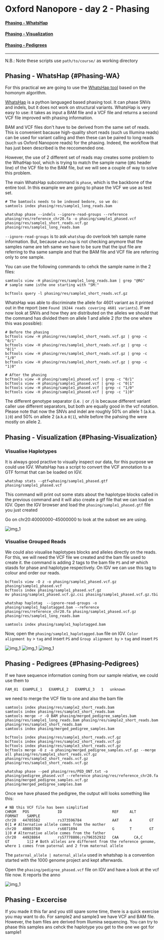 #  Oxford Nanopore - day 2 - Phasing

#### [Phasing - WhatsHap](#Phasing-WA) <br>
#### [Phasing - Visualization](#Phasing-Visualization) <br>
#### [Phasing - Pedigrees](#Phasing-Pedigrees)

***

N.B.: Note these scripts use `path/to/course/` as working directory

## Phasing - WhatsHap {#Phasing-WA}

For this practical we are going to use the [WhatsHap tool](https://www.biorxiv.org/content/10.1101/085050v2.full.pdf) based on the homonym algorithm. 

[WhatsHap](https://whatshap.readthedocs.io/en/latest/index.html) is a python languaged based phasing tool. It can phase SNVs and indels, but it does not work on structural variants. WhatsHap is very easy to use: it takes as input a BAM file and a VCF file and returns a second VCF file improved with phasing information. 

BAM and VCF files don't have to be derived from the same set of reads. This is convenient bacause high-quality short reads (such us Illumina reads) can be used for variant calling and then these can be paired to long reads (such us Oxford Nanopore reads) for the phasing. Indeed, the workflow that has just been described is the reccomended one. 

However, the use of 2 different set of reads may creates some problem to the WhatHap tool, which is trying to match the sample name (`@RG` header line) of the VCF file to the BAM file, but we will see a couple of way to solve this problem.

The main WhatsHap subcommand is `phase`, which is the backbone of the entire tool. In this example we are going to phase the VCF we use as test set.

```{}
# The bamtools needs to be indexed bedore, so we do:
samtools index phasing/res/sample1_long_reads.bam

whatshap phase --indels --ignore-read-groups --reference phasing/res/reference_chr20.fa -o phasing/sample1_phased.vcf phasing/res/sample1_short_reads.vcf.gz phasing/res/sample1_long_reads.bam
```

`--ignore-read-groups` is to ask `whatshap` do overlook teh sample name information. But, because `whatshap` is not checking anymore that the samples name are teh same we have to be sure that the iput file are referring to tha same sample and that the BAM file and VCF file are referring only to one sample.

You can use the following commands to cehck the sample name in the 2 files:
```{}
samtools view -H phasing/res/sample1_long_reads.bam | grep "@RG"
# sample name isthe one starting with "SM:"

bcftools query -l phasing/res/sample1_short_reads.vcf.gz 
```

WhatsHap was able to discriminate the allele for 4601 variant as it printed out in the report (see `Found 19244 reads covering 4601 variants`). If we now look at SNVs and how they are distributed on the alleles we should that the command has divided them on allele 1 and allele 2 (for the one where this was possible):

```{}
# Before the phasing
bcftools view -H phasing/res/sample1_short_reads.vcf.gz | grep -c "0/1"
bcftools view -H phasing/res/sample1_short_reads.vcf.gz | grep -c "0|1"
bcftools view -H phasing/res/sample1_short_reads.vcf.gz | grep -c "1/0"
bcftools view -H phasing/res/sample1_short_reads.vcf.gz | grep -c "1|0"

# After the phasing
bcftools view -H phasing/sample1_phased.vcf | grep -c "0/1"
bcftools view -H phasing/sample1_phased.vcf | grep -c "0|1"
bcftools view -H phasing/sample1_phased.vcf | grep -c "1/0"
bcftools view -H phasing/sample1_phased.vcf | grep -c "1|0"
```

The different genotype separator (i.e. `|` or `/`) is because different variant caller use different separators, but both are equally good in the vcf notation. Please note that now the SNVs and indel are roughly 50% on allele 1 (a.k.a. `1|0`) and 50% on allele 2 (a.k.a `0|1`), while before the pahsing the were mostly on allele 2.


## Phasing - Visualization {#Phasing-Visualization}

### Visualise Haplotypes

It is always good practive to visually inspect our data, for this purpose we could use IGV. WhatsHap has a script to convert the VCF annotation to a GTF format that can be loaded on IGV.

```{}
whatshap stats --gtf=phasing/sample1_phased.gtf phasing/sample1_phased.vcf
```

This command will print out some stats about the haplotype blocks called in the previous command and it will also create a gtf file that we can load on IGV. Open the IGV browser and load the `phasing/sample1_phased.gtf` file you just created

Go on chr20:40000000-45000000 to look at the subset we are using.

<img src="//raw.githubusercontent.com/who-blackbird/who-blackbird.github.io/master/images/HaploBlocks.png" alt="img_1" class="inline"/>

### Visualise Grouped Reads

We could also visualise haplotypes blocks and alleles directly on the reads. For this, we will need the VCF file we created and the bam file used to create it. the command is adding 2 tags to the bam file `PS` and `HP` which stasds for phase and haplotype respectively. On IGV we can use this tag to colour and order our reads.

```{}
bcftools view -O z -o phasing/sample1_phased.vcf.gz phasing/sample1_phased.vcf
bcftools index phasing/sample1_phased.vcf.gz
mv phasing/sample1_phased.vcf.gz.csi phasing/sample1_phased.vcf.gz.tbi

whatshap haplotag  --ignore-read-groups -o phasing/sample1_haplotagged.bam --reference phasing/res/reference_chr20.fa phasing/sample1_phased.vcf.gz phasing/res/sample1_long_reads.bam 

samtools index phasing/sample1_haplotagged.bam
```

Now, open the `phasing/sample1_haplotagged.bam` file on IGV.
`Color alignment by` > `tag` and insert `PS` and `Group alignment by` > `tag` and insert `PS` 

<img src="//raw.githubusercontent.com/who-blackbird/who-blackbird.github.io/master/images/ColorAlignmentTag.png" alt="img_1" class="inline"/>
<img src="//raw.githubusercontent.com/who-blackbird/who-blackbird.github.io/master/images/ColorGroupTag.png" alt="img_1" class="inline"/>
<img src="//raw.githubusercontent.com/who-blackbird/who-blackbird.github.io/master/images/GroupAlignmentTag.png" alt="img_1" class="inline"/>

## Phasing - Pedigrees {#Phasing-Pedigrees}

If we have sequence information coming from our sample relative, we could use them to 
```{}
FAM_01	EXAMPLE_1	EXAMPLE_2	EXAMPLE_3	1	unknown
```

we need to merge the VCF file to one and also the bam file 

```{}
samtools index phasing/res/sample2_short_reads.bam
samtools index phasing/res/sample3_short_reads.bam
samtools merge -r -O BAM phasing/merged_pedigree_samples.bam phasing/res/sample1_long_reads.bam phasing/res/sample2_short_reads.bam phasing/res/sample3_short_reads.bam
samtools index phasing/merged_pedigree_samples.bam

bcftools index phasing/res/sample1_short_reads.vcf.gz
bcftools index phasing/res/sample2_short_reads.vcf.gz
bcftools index phasing/res/sample3_short_reads.vcf.gz
bcftools merge -O z -o phasing/merged_pedigree_samples.vcf.gz --merge all phasing/res/sample1_short_reads.vcf.gz phasing/res/sample2_short_reads.vcf.gz phasing/res/sample3_short_reads.vcf.gz  
```

```{}
whatshap phase --ped phasing/res/PED_ONT.txt -o phasing/pedigree_phased.vcf --reference phasing/res/reference_chr20.fa phasing/merged_pedigree_samples.vcf.gz phasing/merged_pedigree_samples.bam
```

Once we have phased the pedigree, the output will looks something like this:
```{}
# NB this VCF file has been simplified 
CHROM   POS             ID                       REF     ALT      FORMAT    SAMPLE
chr20   44705582        rs373596784              AAT     A        GT        0|1 # Alternative allele comes from the mother
chr20   40003760        rs6071894                G       T        GT        1|0 # Alternative allele comes from the father
chr20   44928864      	rs57778806;rs796352932	 CAA	   CA,C	 	  GT        1|2 # Both alleles are different from the reference genome, where 1 comes from paternal and 2 from maternal allele
```

The `paternal_allele | maternal_allele` used in whatshap is a convention started with the 1000 genome project and kept afterwards. 

Open the `phasing/pedigree_phased.vcf` file on IGV and have a look at the vcf file now. It reports the anno

<img src="//raw.githubusercontent.com/who-blackbird/who-blackbird.github.io/master/images/PedigreePhase.png" alt="img_1" class="inline"/>

## Phasing - Excercise

If you made it this far and you still spare some time, there is a quick exercise you may want to do. For sample2 and sample3 we have VCF and BAM file. However, the bam files are derived from Illumina sequencing. You can try to phase this samples ans cehck the haplotype you get to the one we got for sample1

